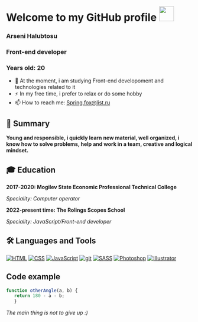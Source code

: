 # Welcome to my GitHub profile <img src="https://media.giphy.com/media/hvRJCLFzcasrR4ia7z/giphy.gif" width="40">
### **Arseni Halubtosu**

### **Front-end developer**

### **Years old: 20**

- 🌱 At the moment, i am studying Front-end developoment and technologies related to it
- ⚡ In my free time, i prefer to relax or do some hobby
- 📫 How to reach me: [Spring.fox@list.ru](mailto:spring.fox@list.ru)

## 🍃 Summary
**Young and responsible, i quickly learn new material, well organized, i know how to solve problems, help and work in a team, creative and logical mindset.** 

## 🎓 Education
**2017-2020: Mogilev State Economic Professional Technical College**

*Speciality: Computer operator*

**2022-present time: The Rolings Scopes School**

*Speciality: JavaScript/Front-end developer*

## 🛠️ Languages and Tools
<a href="#"><img src="https://img.shields.io/badge/HTML-e54d26?style=flat&logo=html5&logoColor=ffffff" alt="HTML"/></a>
<a href="#"><img src="https://img.shields.io/badge/CSS-006eba?style=flat&logo=css3&logoColor=ffffff" alt="CSS"/></a>
<a href="#"><img src="https://img.shields.io/badge/JavaScript-ffde24?style=flat&logo=javascript&logoColor=000000" alt="JavaScript"/></a>
<a href="#"><img src="https://img.shields.io/badge/git-ffffff?style=flat&logo=git&logoColor=f05033" alt="git"/></a>
<a href="#"><img src="https://img.shields.io/badge/SASS-cd6799?style=flat&logo=SASS&logoColor=ffffff" alt="SASS"/></a>
<a href="#"><img src="https://img.shields.io/badge/Photoshop-31a8ff?style=flat&logo=adobephotoshop&logoColor=001e36" alt="Photoshop"/></a>
<a href="#"><img src="https://img.shields.io/badge/Illustartor-ff9b00?style=flat&logo=adobeillustrator&logoColor=300000" alt="Illustrator"/></a>

## Code example
```js
function otherAngle(a, b) {
   return 180 - a - b;
   }
```

*The main thing is not to give up :)*